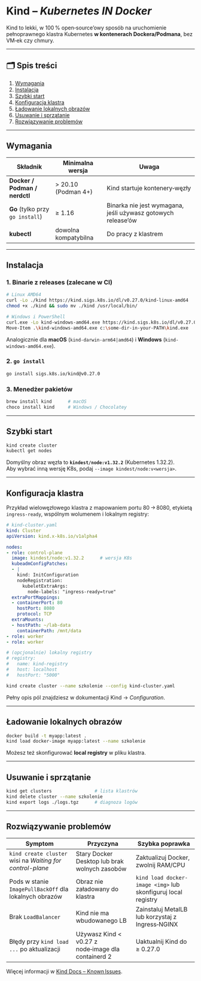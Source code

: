 # Kind – *Kubernetes IN Docker*

Kind to lekki, w 100 % open‑source’owy sposób na uruchomienie pełnoprawnego klastra Kubernetes **w kontenerach Dockera/Podmana**, bez VM‑ek czy chmury.

---

## 🗂️ Spis treści
1. [Wymagania](#wymagania)  
2. [Instalacja](#instalacja)  
3. [Szybki start](#szybki-start)  
4. [Konfiguracja klastra](#konfiguracja-klastra)  
5. [Ładowanie lokalnych obrazów](#ładowanie‑lokalnych‑obrazów)  
6. [Usuwanie i sprzątanie](#usuwanie‑i‑sprzątanie)  
7. [Rozwiązywanie problemów](#rozwiązywanie‑problemów)  

---

## Wymagania

| Składnik | Minimalna wersja | Uwaga |
| -------- | ---------------- | ----- |
| **Docker / Podman / nerdctl** | > 20.10 (Podman 4+) | Kind startuje kontenery‑węzły |
| **Go** (tylko przy `go install`) | ≥ 1.16 | Binarka nie jest wymagana, jeśli używasz gotowych release’ów |
| **kubectl** | dowolna kompatybilna | Do pracy z klastrem |

---

## Instalacja

### 1. Binarie z releases (zalecane w CI)

```bash
# Linux AMD64
curl -Lo ./kind https://kind.sigs.k8s.io/dl/v0.27.0/kind-linux-amd64
chmod +x ./kind && sudo mv ./kind /usr/local/bin/
```

```bash
# Windows i PowerShell
curl.exe -Lo kind-windows-amd64.exe https://kind.sigs.k8s.io/dl/v0.27.0/kind-windows-amd64
Move-Item .\kind-windows-amd64.exe c:\some-dir-in-your-PATH\kind.exe
```

Analogicznie dla **macOS** (`kind-darwin-arm64|amd64`) i **Windows** (`kind-windows-amd64.exe`).

### 2. `go install`

```bash
go install sigs.k8s.io/kind@v0.27.0
```

### 3. Menedżer pakietów

```bash
brew install kind      # macOS
choco install kind     # Windows / Chocolatey
```

---

## Szybki start

```bash
kind create cluster
kubectl get nodes
```

Domyślny obraz węzła to **`kindest/node:v1.32.2`** (Kubernetes 1.32.2).  
Aby wybrać inną wersję K8s, podaj `--image kindest/node:v<wersja>`.

---

## Konfiguracja klastra

Przykład wielowęzłowego klastra z mapowaniem portu 80 → 8080, etykietą `ingress-ready`, wspólnym wolumenem i lokalnym registry:

```yaml
# kind-cluster.yaml
kind: Cluster
apiVersion: kind.x-k8s.io/v1alpha4

nodes:
- role: control-plane
  image: kindest/node:v1.32.2      # wersja K8s
  kubeadmConfigPatches:
  - |
    kind: InitConfiguration
    nodeRegistration:
      kubeletExtraArgs:
        node-labels: "ingress-ready=true"
  extraPortMappings:
  - containerPort: 80
    hostPort: 8080
    protocol: TCP
  extraMounts:
  - hostPath: ~/lab-data
    containerPath: /mnt/data
- role: worker
- role: worker

# (opcjonalnie) lokalny registry
# registry:
#   name: kind-registry
#   host: localhost
#   hostPort: "5000"
```

```bash
kind create cluster --name szkolenie --config kind-cluster.yaml
```

Pełny opis pól znajdziesz w dokumentacji Kind → *Configuration*.

---

## Ładowanie lokalnych obrazów

```bash
docker build -t myapp:latest .
kind load docker-image myapp:latest --name szkolenie
```

Możesz też skonfigurować **local registry** w pliku klastra.

---

## Usuwanie i sprzątanie

```bash
kind get clusters                # lista klastrów
kind delete cluster --name szkolenie
kind export logs ./logs.tgz      # diagnoza logów
```

---

## Rozwiązywanie problemów

| Symptom | Przyczyna | Szybka poprawka |
|---------|-----------|----------------|
| `kind create cluster` wisi na *Waiting for control-plane* | Stary Docker Desktop lub brak wolnych zasobów | Zaktualizuj Docker, zwolnij RAM/CPU |
| Pods w stanie `ImagePullBackOff` dla lokalnych obrazów | Obraz nie załadowany do klastra | `kind load docker-image <img>` lub skonfiguruj local registry |
| Brak `LoadBalancer` | Kind nie ma wbudowanego LB | Zainstaluj MetalLB lub korzystaj z Ingress‑NGINX |
| Błędy przy `kind load ...` po aktualizacji | Używasz Kind < v0.27 z node‑image dla containerd 2 | Uaktualnij Kind do ≥ 0.27.0 |

Więcej informacji w [Kind Docs – Known Issues](https://kind.sigs.k8s.io/docs/user/known-issues/).

